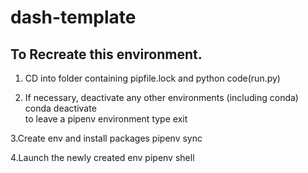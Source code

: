 # dash-template

## To Recreate this environment. 

 1. CD into folder containing pipfile.lock and python code(run.py)

 2. If necessary, deactivate any other environments (including conda) 
     conda deactivate     
     to leave a pipenv environment  type exit      

 3.Create env and install packages
	pipenv sync
 
 4.Launch the newly created env
	pipenv shell